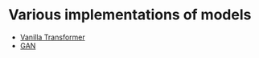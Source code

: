 # Various implementations of models
- [Vanilla Transformer](https://github.com/Rahuboy/AssortedModels/tree/main/vanilla-transformer)
- [GAN](https://github.com/Rahuboy/AssortedModels/tree/main/GAN)
